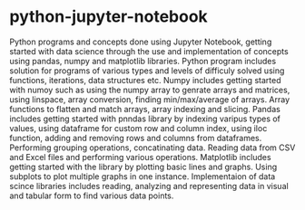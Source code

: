 # python-jupyter-notebook
Python programs and concepts done using Jupyter Notebook, getting started with data science through the use and implementation of concepts using pandas, numpy and matplotlib libraries.
Python program includes solution for programs of various types and levels of difficuly solved using functions, iterations, data structures etc. 
Numpy includes getting started with numoy such as using the numpy array to genrate arrays and matrices, using linspace, array conversion, finding min/max/average of arrays. Array functions to flatten and match arrays, array indexing and slicing.
Pandas includes getting started with pnndas library by indexing varipus types of values, using dataframe for custom row and column index, using iloc function, adding and removing rows and columns from dataframes. Performing grouping operations, concatinating data. Reading data from CSV and Excel files and performing various operations.
Matplotlib includes getting started with the library by plotting basic lines and graphs. Using subplots to plot multiple graphs in one instance.
Implementaion of data scince libraries includes reading, analyzing and representing data in visual and tabular form to find various data points. 
